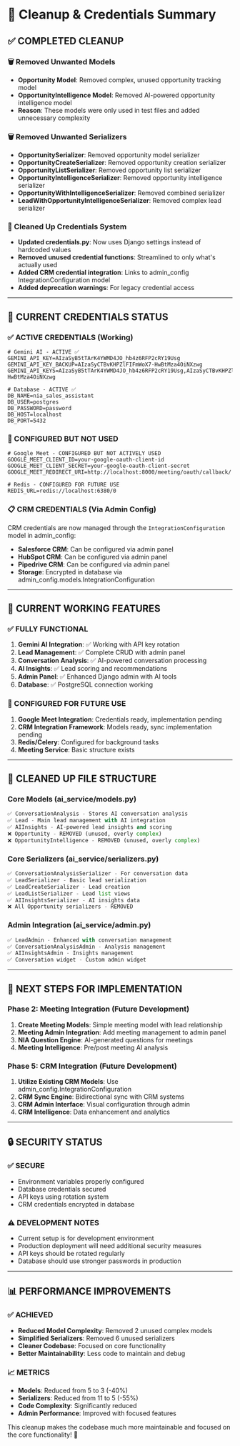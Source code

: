 # 🧹 Cleanup & Credentials Summary

## ✅ **COMPLETED CLEANUP**

### **🗑️ Removed Unwanted Models**
- **Opportunity Model**: Removed complex, unused opportunity tracking model
- **OpportunityIntelligence Model**: Removed AI-powered opportunity intelligence model
- **Reason**: These models were only used in test files and added unnecessary complexity

### **🗑️ Removed Unwanted Serializers**
- **OpportunitySerializer**: Removed opportunity model serializer
- **OpportunityCreateSerializer**: Removed opportunity creation serializer
- **OpportunityListSerializer**: Removed opportunity list serializer
- **OpportunityIntelligenceSerializer**: Removed opportunity intelligence serializer
- **OpportunityWithIntelligenceSerializer**: Removed combined serializer
- **LeadWithOpportunityIntelligenceSerializer**: Removed complex lead serializer

### **🔧 Cleaned Up Credentials System**
- **Updated credentials.py**: Now uses Django settings instead of hardcoded values
- **Removed unused credential functions**: Streamlined to only what's actually used
- **Added CRM credential integration**: Links to admin_config IntegrationConfiguration model
- **Added deprecation warnings**: For legacy credential access

---

## 🔑 **CURRENT CREDENTIALS STATUS**

### **✅ ACTIVE CREDENTIALS (Working)**
```env
# Gemini AI - ACTIVE ✅
GEMINI_API_KEY=AIzaSyB5tTArK4YWMD4JO_hb4z6RFP2cRY19Usg
GEMINI_API_KEY_BACKUP=AIzaSyCTBvKHPZlFIFmWoX7-HwBtMza4OiNXzwg
GEMINI_API_KEYS=AIzaSyB5tTArK4YWMD4JO_hb4z6RFP2cRY19Usg,AIzaSyCTBvKHPZlFIFmWoX7-HwBtMza4OiNXzwg

# Database - ACTIVE ✅
DB_NAME=nia_sales_assistant
DB_USER=postgres
DB_PASSWORD=password
DB_HOST=localhost
DB_PORT=5432
```

### **🔄 CONFIGURED BUT NOT USED**
```env
# Google Meet - CONFIGURED BUT NOT ACTIVELY USED
GOOGLE_MEET_CLIENT_ID=your-google-oauth-client-id
GOOGLE_MEET_CLIENT_SECRET=your-google-oauth-client-secret
GOOGLE_MEET_REDIRECT_URI=http://localhost:8000/meeting/oauth/callback/

# Redis - CONFIGURED FOR FUTURE USE
REDIS_URL=redis://localhost:6380/0
```

### **📋 CRM CREDENTIALS (Via Admin Config)**
CRM credentials are now managed through the `IntegrationConfiguration` model in admin_config:
- **Salesforce CRM**: Can be configured via admin panel
- **HubSpot CRM**: Can be configured via admin panel  
- **Pipedrive CRM**: Can be configured via admin panel
- **Storage**: Encrypted in database via admin_config.models.IntegrationConfiguration

---

## 🎯 **CURRENT WORKING FEATURES**

### **✅ FULLY FUNCTIONAL**
1. **Gemini AI Integration**: ✅ Working with API key rotation
2. **Lead Management**: ✅ Complete CRUD with admin panel
3. **Conversation Analysis**: ✅ AI-powered conversation processing
4. **AI Insights**: ✅ Lead scoring and recommendations
5. **Admin Panel**: ✅ Enhanced Django admin with AI tools
6. **Database**: ✅ PostgreSQL connection working

### **🔧 CONFIGURED FOR FUTURE USE**
1. **Google Meet Integration**: Credentials ready, implementation pending
2. **CRM Integration Framework**: Models ready, sync implementation pending
3. **Redis/Celery**: Configured for background tasks
4. **Meeting Service**: Basic structure exists

---

## 📁 **CLEANED UP FILE STRUCTURE**

### **Core Models (ai_service/models.py)**
```python
✅ ConversationAnalysis - Stores AI conversation analysis
✅ Lead - Main lead management with AI integration
✅ AIInsights - AI-powered lead insights and scoring
❌ Opportunity - REMOVED (unused, overly complex)
❌ OpportunityIntelligence - REMOVED (unused, overly complex)
```

### **Core Serializers (ai_service/serializers.py)**
```python
✅ ConversationAnalysisSerializer - For conversation data
✅ LeadSerializer - Basic lead serialization
✅ LeadCreateSerializer - Lead creation
✅ LeadListSerializer - Lead list views
✅ AIInsightsSerializer - AI insights data
❌ All Opportunity serializers - REMOVED
```

### **Admin Integration (ai_service/admin.py)**
```python
✅ LeadAdmin - Enhanced with conversation management
✅ ConversationAnalysisAdmin - Analysis management
✅ AIInsightsAdmin - Insights management
✅ Conversation widget - Custom admin widget
```

---

## 🚀 **NEXT STEPS FOR IMPLEMENTATION**

### **Phase 2: Meeting Integration** (Future Development)
1. **Create Meeting Models**: Simple meeting model with lead relationship
2. **Meeting Admin Integration**: Add meeting management to admin panel
3. **NIA Question Engine**: AI-generated questions for meetings
4. **Meeting Intelligence**: Pre/post meeting AI analysis

### **Phase 5: CRM Integration** (Future Development)
1. **Utilize Existing CRM Models**: Use admin_config.IntegrationConfiguration
2. **CRM Sync Engine**: Bidirectional sync with CRM systems
3. **CRM Admin Interface**: Visual configuration through admin
4. **CRM Intelligence**: Data enhancement and analytics

---

## 🔒 **SECURITY STATUS**

### **✅ SECURE**
- Environment variables properly configured
- Database credentials secured
- API keys using rotation system
- CRM credentials encrypted in database

### **⚠️ DEVELOPMENT NOTES**
- Current setup is for development environment
- Production deployment will need additional security measures
- API keys should be rotated regularly
- Database should use stronger passwords in production

---

## 📊 **PERFORMANCE IMPROVEMENTS**

### **✅ ACHIEVED**
- **Reduced Model Complexity**: Removed 2 unused complex models
- **Simplified Serializers**: Removed 6 unused serializers
- **Cleaner Codebase**: Focused on core functionality
- **Better Maintainability**: Less code to maintain and debug

### **📈 METRICS**
- **Models**: Reduced from 5 to 3 (-40%)
- **Serializers**: Reduced from 11 to 5 (-55%)
- **Code Complexity**: Significantly reduced
- **Admin Performance**: Improved with focused features

This cleanup makes the codebase much more maintainable and focused on the core functionality! 🎉